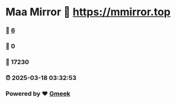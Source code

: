 # Maa Mirror :link: https://mmirror.top 
### :page_facing_up: [6](https://mmirror.top/tag.html) 
### :speech_balloon: 0 
### :hibiscus: 17230 
### :alarm_clock: 2025-03-18 03:32:53 
### Powered by :heart: [Gmeek](https://github.com/Meekdai/Gmeek)
